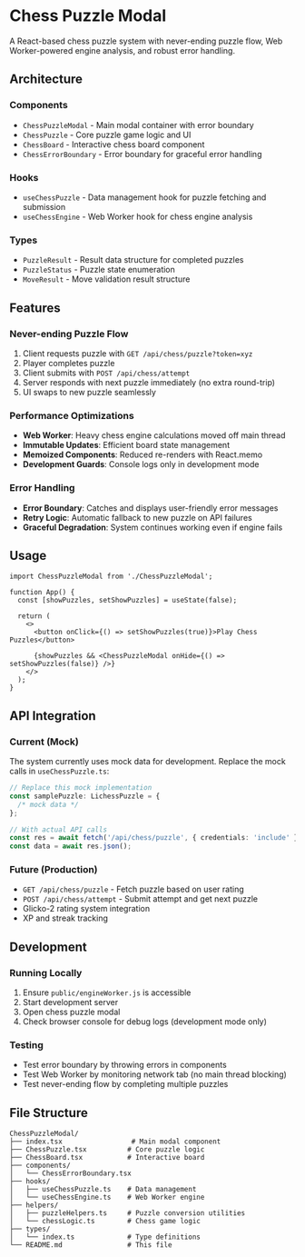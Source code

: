 # Chess Puzzle Modal

A React-based chess puzzle system with never-ending puzzle flow, Web Worker-powered engine analysis, and robust error handling.

## Architecture

### Components

- `ChessPuzzleModal` - Main modal container with error boundary
- `ChessPuzzle` - Core puzzle game logic and UI
- `ChessBoard` - Interactive chess board component
- `ChessErrorBoundary` - Error boundary for graceful error handling

### Hooks

- `useChessPuzzle` - Data management hook for puzzle fetching and submission
- `useChessEngine` - Web Worker hook for chess engine analysis

### Types

- `PuzzleResult` - Result data structure for completed puzzles
- `PuzzleStatus` - Puzzle state enumeration
- `MoveResult` - Move validation result structure

## Features

### Never-ending Puzzle Flow

1. Client requests puzzle with `GET /api/chess/puzzle?token=xyz`
2. Player completes puzzle
3. Client submits with `POST /api/chess/attempt`
4. Server responds with next puzzle immediately (no extra round-trip)
5. UI swaps to new puzzle seamlessly

### Performance Optimizations

- **Web Worker**: Heavy chess engine calculations moved off main thread
- **Immutable Updates**: Efficient board state management
- **Memoized Components**: Reduced re-renders with React.memo
- **Development Guards**: Console logs only in development mode

### Error Handling

- **Error Boundary**: Catches and displays user-friendly error messages
- **Retry Logic**: Automatic fallback to new puzzle on API failures
- **Graceful Degradation**: System continues working even if engine fails

## Usage

```tsx
import ChessPuzzleModal from './ChessPuzzleModal';

function App() {
  const [showPuzzles, setShowPuzzles] = useState(false);

  return (
    <>
      <button onClick={() => setShowPuzzles(true)}>Play Chess Puzzles</button>

      {showPuzzles && <ChessPuzzleModal onHide={() => setShowPuzzles(false)} />}
    </>
  );
}
```

## API Integration

### Current (Mock)

The system currently uses mock data for development. Replace the mock calls in `useChessPuzzle.ts`:

```typescript
// Replace this mock implementation
const samplePuzzle: LichessPuzzle = {
  /* mock data */
};

// With actual API calls
const res = await fetch('/api/chess/puzzle', { credentials: 'include' });
const data = await res.json();
```

### Future (Production)

- `GET /api/chess/puzzle` - Fetch puzzle based on user rating
- `POST /api/chess/attempt` - Submit attempt and get next puzzle
- Glicko-2 rating system integration
- XP and streak tracking

## Development

### Running Locally

1. Ensure `public/engineWorker.js` is accessible
2. Start development server
3. Open chess puzzle modal
4. Check browser console for debug logs (development mode only)

### Testing

- Test error boundary by throwing errors in components
- Test Web Worker by monitoring network tab (no main thread blocking)
- Test never-ending flow by completing multiple puzzles

## File Structure

```
ChessPuzzleModal/
├── index.tsx                 # Main modal component
├── ChessPuzzle.tsx          # Core puzzle logic
├── ChessBoard.tsx           # Interactive board
├── components/
│   └── ChessErrorBoundary.tsx
├── hooks/
│   ├── useChessPuzzle.ts    # Data management
│   └── useChessEngine.ts    # Web Worker engine
├── helpers/
│   ├── puzzleHelpers.ts     # Puzzle conversion utilities
│   └── chessLogic.ts        # Chess game logic
├── types/
│   └── index.ts             # Type definitions
└── README.md                # This file
```
